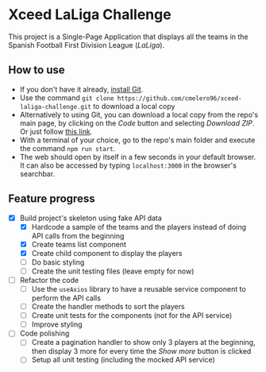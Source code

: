 # Xceed LaLiga Challenge

This project is a Single-Page Application that displays all the teams in the Spanish Football First Division League (_LaLiga_).

## How to use

- If you don't have it already, [install Git](https://github.com/git-guides/install-git).
- Use the command `git clone https://github.com/cmelero96/xceed-laliga-challenge.git` to download a local copy
- Alternatively to using Git, you can download a local copy from the repo's main page, by clicking on the _Code_ button and selecting _Download ZIP_. Or just follow [this link](https://github.com/cmelero96/xceed-laliga-challenge/archive/refs/heads/master.zip).
- With a terminal of your choice, go to the repo's main folder and execute the command `npm run start`.
- The web should open by itself in a few seconds in your default browser. It can also be accessed by typing `localhost:3000` in the browser's searchbar.

## Feature progress

- [x] Build project's skeleton using fake API data
  - [x] Hardcode a sample of the teams and the players instead of doing API calls from the beginning
  - [x] Create teams list component
  - [x] Create child component to display the players
  - [ ] Do basic styling
  - [ ] Create the unit testing files (leave empty for now)
- [ ] Refactor the code
  - [ ] Use the `useAxios` library to have a reusable service component to perform the API calls
  - [ ] Create the handler methods to sort the players
  - [ ] Create unit tests for the components (not for the API service)
  - [ ] Improve styling
- [ ] Code polishing
  - [ ] Create a pagination handler to show only 3 players at the beginning, then display 3 more for every time the _Show more_ button is clicked
  - [ ] Setup all unit testing (including the mocked API service)
